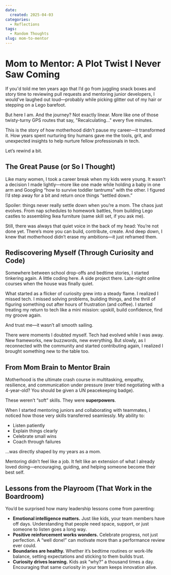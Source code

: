 ```yaml
---
date:
  created: 2025-04-03
categories:
  - Reflections
tags:
  - Random Thoughts
slug: mom-to-mentor
---
```


# Mom to Mentor: A Plot Twist I Never Saw Coming

If you'd told me ten years ago that I’d go from juggling snack boxes and story time to reviewing pull requests and mentoring junior developers, I would’ve laughed out loud—probably while picking glitter out of my hair or stepping on a Lego barefoot.

But here I am. And the journey? Not exactly linear. More like one of those twisty-turny GPS routes that say, "Recalculating..." every five minutes.

<!-- more -->

This is the story of how motherhood didn’t pause my career—it transformed it. How years spent nurturing tiny humans gave me the tools, grit, and unexpected insights to help nurture fellow professionals in tech.

Let’s rewind a bit.

## The Great Pause (or So I Thought)

Like many women, I took a career break when my kids were young. It wasn’t a decision I made lightly—more like one made while holding a baby in one arm and Googling “how to survive toddler tantrums” with the other. I figured I’d step away for a bit and return once things “settled down.”

Spoiler: things never really settle down when you’re a mom. The chaos just evolves. From nap schedules to homework battles, from building Lego castles to assembling Ikea furniture (same skill set, if you ask me).

Still, there was always that quiet voice in the back of my head: You’re not done yet. There’s more you can build, contribute, create. And deep down, I knew that motherhood didn’t erase my ambitions—it just reframed them.

## Rediscovering Myself (Through Curiosity and Code)

Somewhere between school drop-offs and bedtime stories, I started tinkering again. A little coding here. A side project there. Late-night online courses when the house was finally quiet.

What started as a flicker of curiosity grew into a steady flame. I realized I missed tech. I missed solving problems, building things, and the thrill of figuring something out after hours of frustration (and coffee). I started treating my return to tech like a mini mission: upskill, build confidence, find my groove again.

And trust me—it wasn’t all smooth sailing.

There were moments I doubted myself. Tech had evolved while I was away. New frameworks, new buzzwords, new everything. But slowly, as I reconnected with the community and started contributing again, I realized I brought something new to the table too.

## From Mom Brain to Mentor Brain

Motherhood is the ultimate crash course in multitasking, empathy, resilience, and communication under pressure (ever tried negotiating with a 4-year-old? You should be given a UN peacekeeping badge).

These weren’t “soft” skills. They were <strong>superpowers</strong>.

When I started mentoring juniors and collaborating with teammates, I noticed how those very skills transferred seamlessly. My ability to:

<ul>
<li>Listen patiently</li>
<li>Explain things clearly</li>
<li>Celebrate small wins</li>
<li>Coach through failures</li>
</ul>

...was directly shaped by my years as a mom.

Mentoring didn’t feel like a job. It felt like an extension of what I already loved doing—encouraging, guiding, and helping someone become their best self.

## Lessons from the Playroom (That Work in the Boardroom)

You’d be surprised how many leadership lessons come from parenting:

<ul>
    <li><strong>Emotional intelligence matters.</strong> Just like kids, your team members have off days. Understanding that people need space, support, or just someone to listen goes a long way.</li>
    <li><strong>Positive reinforcement works wonders.</strong> Celebrate progress, not just perfection. A “well done!” can motivate more than a performance review ever could.</li>
    <li><strong>Boundaries are healthy.</strong> Whether it’s bedtime routines or work-life balance, setting expectations and sticking to them builds trust.</li>
    <li><strong>Curiosity drives learning.</strong> Kids ask “why?” a thousand times a day. Encouraging that same curiosity in your team keeps innovation alive.</li>
</ul>
